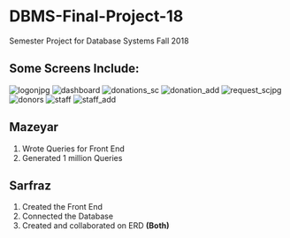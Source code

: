 # DBMS-Final-Project-18
Semester Project for Database Systems Fall 2018

Some Screens Include:
--------------------
![logonjpg](https://user-images.githubusercontent.com/35394114/50302988-83498e80-04ad-11e9-9e4d-690b8685cbeb.jpg)
![dashboard](https://user-images.githubusercontent.com/35394114/50302989-83e22500-04ad-11e9-9bef-1f9a4a85dbe5.jpg)
![donations_sc](https://user-images.githubusercontent.com/35394114/50302990-83e22500-04ad-11e9-9e7f-e68f03cba1d4.jpg)
![donation_add](https://user-images.githubusercontent.com/35394114/50302991-83e22500-04ad-11e9-9b03-3c7d06a210f8.jpg)
![request_scjpg](https://user-images.githubusercontent.com/35394114/50302992-847abb80-04ad-11e9-8945-26d410467fbf.jpg)
![donors](https://user-images.githubusercontent.com/35394114/50302993-847abb80-04ad-11e9-91ca-e3d1334eb7b6.jpg)
![staff](https://user-images.githubusercontent.com/35394114/50302994-847abb80-04ad-11e9-8b36-9ea2e379b864.jpg)
![staff_add](https://user-images.githubusercontent.com/35394114/50302986-83498e80-04ad-11e9-9df6-8e1a3fca3d0a.jpg)

Mazeyar
-------
1) Wrote Queries for Front End
2) Generated 1 million Queries

Sarfraz
-------
1) Created the Front End
2) Connected the Database
3) Created and collaborated on ERD **(Both)**

